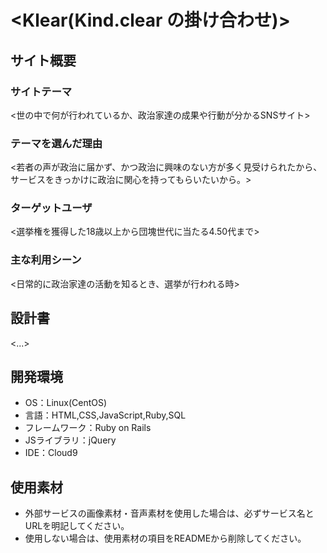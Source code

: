 # <Klear(Kind.clear の掛け合わせ)>

## サイト概要
### サイトテーマ
<世の中で何が行われているか、政治家達の成果や行動が分かるSNSサイト>

### テーマを選んだ理由
<若者の声が政治に届かず、かつ政治に興味のない方が多く見受けられたから、サービスをきっかけに政治に関心を持ってもらいたいから。>

### ターゲットユーザ
<選挙権を獲得した18歳以上から団塊世代に当たる4.50代まで>

### 主な利用シーン
<日常的に政治家達の活動を知るとき、選挙が行われる時>

## 設計書
<...>

## 開発環境
- OS：Linux(CentOS)
- 言語：HTML,CSS,JavaScript,Ruby,SQL
- フレームワーク：Ruby on Rails
- JSライブラリ：jQuery
- IDE：Cloud9

## 使用素材
- 外部サービスの画像素材・音声素材を使用した場合は、必ずサービス名とURLを明記してください。
- 使用しない場合は、使用素材の項目をREADMEから削除してください。
